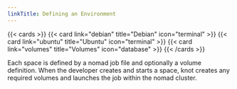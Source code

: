 ```yaml
---
linkTitle: Defining an Environment
---
```


{{< cards >}}
  {{< card link="debian" title="Debian" icon="terminal" >}}
  {{< card link="ubuntu" title="Ubuntu" icon="terminal" >}}
  {{< card link="volumes" title="Volumes" icon="database" >}}
{{< /cards >}}

Each space is defined by a nomad job file and optionally a volume definition. When the developer creates and starts a space, knot creates any required volumes and launches the job within the nomad cluster.
